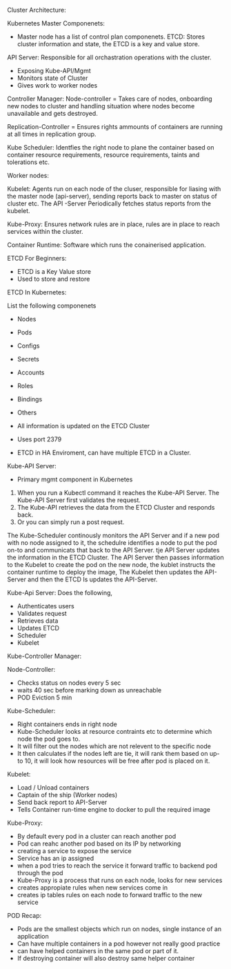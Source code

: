 Cluster Architecture:

Kubernetes Master Componenets:

- Master node has a list of control plan componenets. 
ETCD: Stores cluster information and state, the ETCD is a key and value store. 

API Server: Responsible for all orchastration operations with the cluster. 
- Exposing Kube-API/Mgmt
- Monitors state of Cluster
- Gives work to worker nodes

Controller Manager:
Node-controller = Takes care of nodes, onboarding new nodes to cluster and handling situation where nodes become unavailable and gets destroyed. 

Replication-Controller = Ensures rights ammounts of containers are running at all times in replication group. 

Kube Scheduler: Identfies the right node to plane the container based on container resource requirements, resource requirements, taints and tolerations etc. 


Worker nodes:

Kubelet: Agents run on each node of the cluser, responsible for liasing with the master node (api-server), sending reports back to master on status of cluster etc. The API -Server Periodically fetches status reports from the kubelet.

Kube-Proxy: Ensures network rules are in place, rules are in place to reach services within the cluster. 

Container Runtime: Software which runs the conainerised application. 

ETCD For Beginners:

- ETCD is a Key Value store
- Used to store and restore 

ETCD In Kubernetes:

List the following componenets
- Nodes
- Pods
- Configs
- Secrets
- Accounts
- Roles
- Bindings
- Others

- All information is updated on the ETCD Cluster

- Uses port 2379

- ETCD in HA Enviroment, can have multiple ETCD in a Cluster. 


Kube-API Server:

- Primary mgmt component in Kubernetes

1. When you run a Kubectl command it reaches the Kube-API Server. The Kube-API Server first validates the request.
2. The Kube-API retrieves the data from the ETCD Cluster and responds back. 
3. Or you can simply run a post request. 

The Kube-Scheduler continously monitors the API Server and if a new pod with no node assigned to it, the schedulre identifies a node to put the pod on-to
and communicats that back to the API Server. tje API Server updates the information in the ETCD Cluster. The API Server then passes information to the Kubelet to create the pod on the new node, the kublet instructs the container runtime to deploy the image, The Kubelet then updates the API-Server and then the ETCD Is updates the API-Server. 

Kube-Api Server: Does the following,

- Authenticates users
- Validates request
- Retrieves data
- Updates ETCD
- Scheduler
- Kubelet

Kube-Controller Manager:

Node-Controller:

- Checks status on nodes every 5 sec
- waits 40 sec before marking down as unreachable
- POD Eviction 5 min


Kube-Scheduler:

- Right containers ends in right node
- Kube-Scheduler looks at resource contraints etc to determine which node the pod goes to.
- It will filter out the nodes which are not relevent to the specific node
- It then calculates if the nodes left are tie, it will rank them based on up-to 10, it will look how resources will be free after pod is placed on it. 


Kubelet:

- Load / Unload containers 
- Captain of the ship (Worker nodes)
- Send back report to API-Server 
- Tells Container run-time engine to docker to pull the required image


Kube-Proxy:

- By default every pod in a cluster can reach another pod 
- Pod can reahc another pod based on its IP by networking
- creating a service to expose the service 
- Service has an ip assigned 
- when a pod tries to reach the service it forward traffic to backend pod through the pod
- Kube-Proxy is a process that runs on each node, looks for new services 
- creates appropiate rules when new services come in 
- creates ip tables rules on each node to forward traffic to the new service


POD Recap:

- Pods are the smallest objects which run on nodes, single instance of an application
- Can have multiple containers in a pod however not really good practice
- can have helped containers in the same pod or part of it. 
- If destroying container will also destroy same helper container
